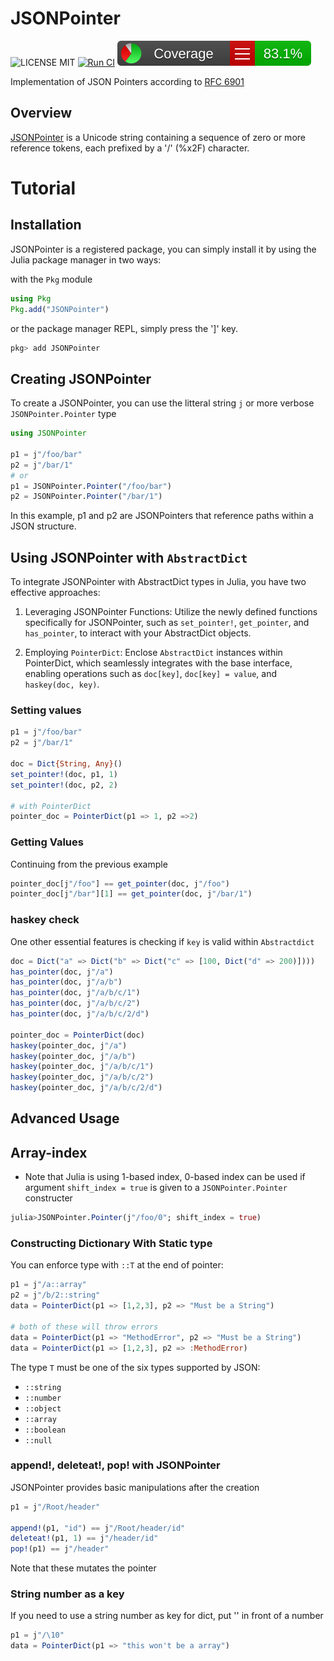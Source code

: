 # JSONPointer
![LICENSE MIT](https://img.shields.io/badge/license-MIT-brightgreen.svg?style=flat-square)
[![Run CI](https://github.com/YongHee-Kim/JSONPointer.jl/actions/workflows/ci-master.yml/badge.svg)](https://github.com/YongHee-Kim/JSONPointer.jl/actions/workflows/ci-master.yml)
[![Converage](https://github.com/YongHee-Kim/JSONPointer.jl/blob/gh-pages/docs/coverage/badge_linecoverage.svg)](https://yonghee-kim.github.io/JSONPointer.jl/coverage/index)

Implementation of JSON Pointers according to [RFC 6901](https://www.rfc-editor.org/rfc/rfc6901)

## Overview
[JSONPointer](https://tools.ietf.org/html/rfc6901/) is a Unicode string containing a sequence of zero or more reference tokens, each prefixed by a '/' (%x2F) character.

# Tutorial 

## Installation  
JSONPointer is a registered package, you can simply install it by using the Julia package manager in two ways:

with the `Pkg` module
```julia 
using Pkg
Pkg.add("JSONPointer")
```
or the package manager REPL, simply press the ']' key.
```julia
pkg> add JSONPointer
```

## Creating JSONPointer 
To create a JSONPointer, you can use the litteral string `j` or more verbose `JSONPointer.Pointer` type

```julia
using JSONPointer

p1 = j"/foo/bar"
p2 = j"/bar/1"
# or 
p1 = JSONPointer.Pointer("/foo/bar")
p2 = JSONPointer.Pointer("/bar/1")
```
In this example, p1 and p2 are JSONPointers that reference paths within a JSON structure.

## Using JSONPointer with `AbstractDict`
To integrate JSONPointer with AbstractDict types in Julia, you have two effective approaches:

1. Leveraging JSONPointer Functions: Utilize the newly defined functions specifically for JSONPointer, such as `set_pointer!`, `get_pointer`, and `has_pointer`, to interact with your AbstractDict objects.

2. Employing `PointerDict`: Enclose `AbstractDict` instances within PointerDict, which seamlessly integrates with the base interface, enabling operations such as `doc[key]`, `doc[key] = value`, and `haskey(doc, key)`.

### Setting values 
```julia
p1 = j"/foo/bar"
p2 = j"/bar/1"

doc = Dict{String, Any}()
set_pointer!(doc, p1, 1)
set_pointer!(doc, p2, 2)

# with PointerDict
pointer_doc = PointerDict(p1 => 1, p2 =>2)
```

### Getting Values
Continuing from the previous example 
```julia 
pointer_doc[j"/foo"] == get_pointer(doc, j"/foo")
pointer_doc[j"/bar"][1] == get_pointer(doc, j"/bar/1")
```

### haskey check 
One other essential features is checking if `key` is valid within `Abstractdict`
```julia 
doc = Dict("a" => Dict("b" => Dict("c" => [100, Dict("d" => 200)])))
has_pointer(doc, j"/a")
has_pointer(doc, j"/a/b")
has_pointer(doc, j"/a/b/c/1")
has_pointer(doc, j"/a/b/c/2")
has_pointer(doc, j"/a/b/c/2/d")

pointer_doc = PointerDict(doc)
haskey(pointer_doc, j"/a")
haskey(pointer_doc, j"/a/b")
haskey(pointer_doc, j"/a/b/c/1")
haskey(pointer_doc, j"/a/b/c/2")
haskey(pointer_doc, j"/a/b/c/2/d")
```

## Advanced Usage

## Array-index 
- Note that Julia is using 1-based index, 0-based index can be used if argument `shift_index = true` is given to a `JSONPointer.Pointer` constructer
``` julia
julia>JSONPointer.Pointer(j"/foo/0"; shift_index = true)
```

### Constructing Dictionary With Static type

You can enforce type with `::T` at the end of pointer:
```julia
p1 = j"/a::array"
p2 = j"/b/2::string"
data = PointerDict(p1 => [1,2,3], p2 => "Must be a String")

# both of these will throw errors 
data = PointerDict(p1 => "MethodError", p2 => "Must be a String")
data = PointerDict(p1 => [1,2,3], p2 => :MethodError)
```

The type `T` must be one of the six types supported by JSON:
  * `::string`
  * `::number`
  * `::object`
  * `::array`
  * `::boolean`
  * `::null`

### append!, deleteat!, pop! with JSONPointer 
JSONPointer provides basic manipulations after the creation 
```julia
p1 = j"/Root/header"

append!(p1, "id") == j"/Root/header/id"
deleteat!(p1, 1) == j"/header/id"
pop!(p1) == j"/header"
```
Note that these mutates the pointer

### String number as a key
If you need to use a string number as key for dict, put '\' in front of a number
```julia
p1 = j"/\10"
data = PointerDict(p1 => "this won't be a array")
```
